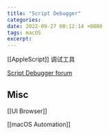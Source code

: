 ```yaml
---
title: "Script Debugger"
categories: 
date: 2022-09-27 00:12:14 +0800
tags: macOS
excerpt: 
---
```



[[AppleScript]] 调试工具

[Script Debugger forum](https://forum.latenightsw.com/)


## Misc

[[UI Browser]]

[[macOS Automation]]

